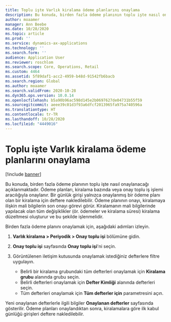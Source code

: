 ```yaml
---
title: Toplu işte Varlık kiralama ödeme planlarını onaylama
description: Bu konuda, birden fazla ödeme planının toplu işte nasıl onaylanacağı açıklanmaktadır.
author: moaamer
manager: Ann Beebe
ms.date: 10/28/2020
ms.topic: article
ms.prod: ''
ms.service: dynamics-ax-applications
ms.technology: ''
ms.search.form: ''
audience: Application User
ms.reviewer: roschlom
ms.search.scope: Core, Operations, Retail
ms.custom: 4464
ms.assetid: 5f89daf1-acc2-4959-b48d-91542fb6bacb
ms.search.region: Global
ms.author: moaamer
ms.search.validFrom: 2020-10-28
ms.dyn365.ops.version: 10.0.14
ms.openlocfilehash: b5a90b96ac598d145e2b0697627de04731b55f59
ms.sourcegitcommit: aeee39c01d3f93a6dfcf2013965fa975a740596a
ms.translationtype: HT
ms.contentlocale: tr-TR
ms.lasthandoff: 10/28/2020
ms.locfileid: "4449016"
---
```

# <a name="confirm-asset-leasing-payment-schedules-in-a-batch"></a>Toplu işte Varlık kiralama ödeme planlarını onaylama

[!include [banner](../includes/banner.md)]

Bu konuda, birden fazla ödeme planının toplu işte nasıl onaylanacağı açıklanmaktadır. Ödeme planları, kiralama bazında veya onay toplu iş işlemi aracılığıyla onaylanır. Bir günlük girişi yalnızca onaylanmış bir ödeme planı olan bir kiralama için deftere nakledilebilir. Ödeme planının onayı, kiralamaya ilişkin mali bilgilerin son onayı görevi görür. Kiralamanın mali bilgilerinde yapılacak olan tüm değişiklikler (ör. ödemeler ve kiralama süresi) kiralama düzeltmesi oluşturur ve bu şekilde işlenmelidir.

Birden fazla ödeme planını onaylamak için, aşağıdaki adımları izleyin.

1. **Varlık kiralama \> Periyodik \> Onay toplu işi** bölümüne gidin.
2. **Onay toplu işi** sayfasında **Onay toplu işi**'ni seçin.
3. Görüntülenen iletişim kutusunda onaylamak istediğiniz defterlere filtre uygulayın.

    - Belirli bir kiralama grubundaki tüm defterleri onaylamak için **Kiralama grubu** alanında grubu seçin.
    - Belirli defterleri onaylamak için **Defter Kimliği** alanında defterleri seçin.
    - Tüm defterleri onaylamak için **Tüm defterler için** parametresini açın.

Yeni onaylanan defterlerle ilgili bilgiler **Onaylanan defterler** sayfasında gösterilir. Ödeme planları onaylandıktan sonra, kiralamalara göre ilk kabul günlüğü girişleri deftere nakledilebilir.
